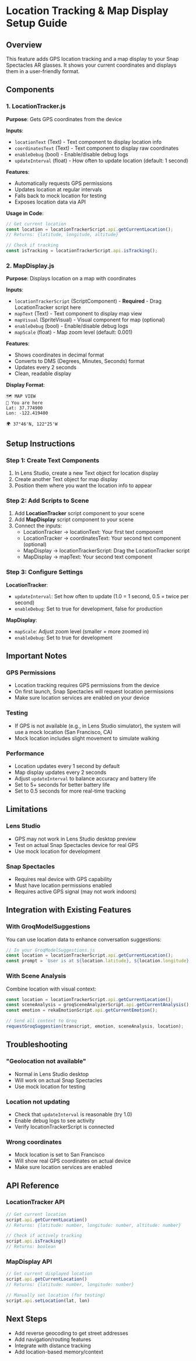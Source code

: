 # Location Tracking & Map Display Setup Guide

## Overview
This feature adds GPS location tracking and a map display to your Snap Spectacles AR glasses. It shows your current coordinates and displays them in a user-friendly format.

## Components

### 1. LocationTracker.js
**Purpose**: Gets GPS coordinates from the device

**Inputs**:
- `locationText` (Text) - Text component to display location info
- `coordinatesText` (Text) - Text component to display raw coordinates
- `enableDebug` (bool) - Enable/disable debug logs
- `updateInterval` (float) - How often to update location (default: 1 second)

**Features**:
- Automatically requests GPS permissions
- Updates location at regular intervals
- Falls back to mock location for testing
- Exposes location data via API

**Usage in Code**:
```javascript
// Get current location
const location = locationTrackerScript.api.getCurrentLocation();
// Returns: {latitude, longitude, altitude}

// Check if tracking
const isTracking = locationTrackerScript.api.isTracking();
```

### 2. MapDisplay.js
**Purpose**: Displays location on a map with coordinates

**Inputs**:
- `locationTrackerScript` (ScriptComponent) - **Required** - Drag LocationTracker script here
- `mapText` (Text) - Text component to display map view
- `mapVisual` (SpriteVisual) - Visual component for map (optional)
- `enableDebug` (bool) - Enable/disable debug logs
- `mapScale` (float) - Map zoom level (default: 0.001)

**Features**:
- Shows coordinates in decimal format
- Converts to DMS (Degrees, Minutes, Seconds) format
- Updates every 2 seconds
- Clean, readable display

**Display Format**:
```
🗺️ MAP VIEW
📍 You are here
Lat: 37.774900
Lon: -122.419400

🌍 37°46'N, 122°25'W
```

## Setup Instructions

### Step 1: Create Text Components
1. In Lens Studio, create a new Text object for location display
2. Create another Text object for map display
3. Position them where you want the location info to appear

### Step 2: Add Scripts to Scene
1. Add **LocationTracker** script component to your scene
2. Add **MapDisplay** script component to your scene
3. Connect the inputs:
   - LocationTracker → locationText: Your first text component
   - LocationTracker → coordinatesText: Your second text component (optional)
   - MapDisplay → locationTrackerScript: Drag the LocationTracker script
   - MapDisplay → mapText: Your second text component

### Step 3: Configure Settings
**LocationTracker**:
- `updateInterval`: Set how often to update (1.0 = 1 second, 0.5 = twice per second)
- `enableDebug`: Set to true for development, false for production

**MapDisplay**:
- `mapScale`: Adjust zoom level (smaller = more zoomed in)
- `enableDebug`: Set to true for development

## Important Notes

### GPS Permissions
- Location tracking requires GPS permissions from the device
- On first launch, Snap Spectacles will request location permissions
- Make sure location services are enabled on your device

### Testing
- If GPS is not available (e.g., in Lens Studio simulator), the system will use a mock location (San Francisco, CA)
- Mock location includes slight movement to simulate walking

### Performance
- Location updates every 1 second by default
- Map display updates every 2 seconds
- Adjust `updateInterval` to balance accuracy and battery life
- Set to 5+ seconds for better battery life
- Set to 0.5 seconds for more real-time tracking

## Limitations

### Lens Studio
- GPS may not work in Lens Studio desktop preview
- Test on actual Snap Spectacles device for real GPS
- Use mock location for development

### Snap Spectacles
- Requires real device with GPS capability
- Must have location permissions enabled
- Requires active GPS signal (may not work indoors)

## Integration with Existing Features

### With GroqModelSuggestions
You can use location data to enhance conversation suggestions:

```javascript
// In your GroqModelSuggestions.js
const location = locationTrackerScript.api.getCurrentLocation();
const prompt = `User is at ${location.latitude}, ${location.longitude}. ${transcript}`;
```

### With Scene Analysis
Combine location with visual context:

```javascript
const location = locationTrackerScript.api.getCurrentLocation();
const sceneAnalysis = groqSceneAnalyzerScript.api.getCurrentAnalysis();
const emotion = rekaEmotionScript.api.getCurrentEmotion();

// Send all context to Groq
requestGroqSuggestion(transcript, emotion, sceneAnalysis, location);
```

## Troubleshooting

### "Geolocation not available"
- Normal in Lens Studio desktop
- Will work on actual Snap Spectacles
- Use mock location for testing

### Location not updating
- Check that `updateInterval` is reasonable (try 1.0)
- Enable debug logs to see activity
- Verify locationTrackerScript is connected

### Wrong coordinates
- Mock location is set to San Francisco
- Will show real GPS coordinates on actual device
- Make sure location services are enabled

## API Reference

### LocationTracker API
```javascript
// Get current location
script.api.getCurrentLocation()
// Returns: {latitude: number, longitude: number, altitude: number}

// Check if actively tracking
script.api.isTracking()
// Returns: boolean
```

### MapDisplay API
```javascript
// Get current displayed location
script.api.getCurrentLocation()
// Returns: {latitude: number, longitude: number}

// Manually set location (for testing)
script.api.setLocation(lat, lon)
```

## Next Steps
- Add reverse geocoding to get street addresses
- Add navigation/routing features
- Integrate with distance tracking
- Add location-based memory/context

